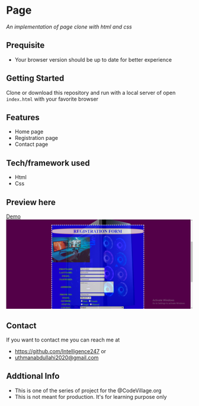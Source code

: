 # Page
*An implementation of page clone with html and css*
## Prequisite
- Your browser version should be up to date for better experience
## Getting Started
Clone or download this repository and run with a local server of open `index.html` with your favorite browser
## Features
- Home page
- Registration page
- Contact page
## Tech/framework used
- Html
- Css
## Preview here
[Demo](https://rawcdn.githack.com/Intelligence247/page/4fd24d79cc399d2499728dd709267b03e5865ef2/index.html)
![screenshot](./meida/sketch.png)
## Contact
If you want to contact me you can reach me at
- https://github.com/Intelligence247 or
- uthmanabdullahi2020@gmail.com
## Addtional Info
- This is one of the series of project for the @CodeVillage.org
- This is not meant for production. It's for learning purpose only
